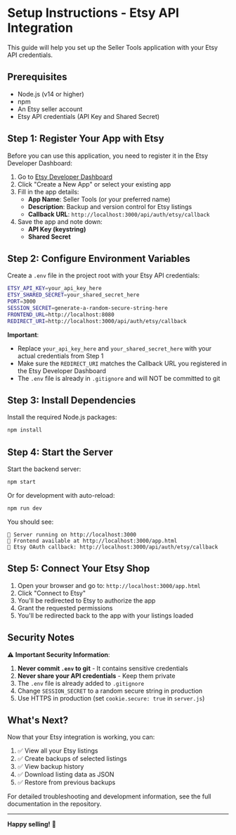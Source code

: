 # Setup Instructions - Etsy API Integration

This guide will help you set up the Seller Tools application with your Etsy API credentials.

## Prerequisites

- Node.js (v14 or higher)
- npm
- An Etsy seller account
- Etsy API credentials (API Key and Shared Secret)

## Step 1: Register Your App with Etsy

Before you can use this application, you need to register it in the Etsy Developer Dashboard:

1. Go to [Etsy Developer Dashboard](https://www.etsy.com/developers/your-apps)
2. Click "Create a New App" or select your existing app
3. Fill in the app details:
   - **App Name**: Seller Tools (or your preferred name)
   - **Description**: Backup and version control for Etsy listings
   - **Callback URL**: `http://localhost:3000/api/auth/etsy/callback`
4. Save the app and note down:
   - **API Key (keystring)**
   - **Shared Secret**

## Step 2: Configure Environment Variables

Create a `.env` file in the project root with your Etsy API credentials:

```bash
ETSY_API_KEY=your_api_key_here
ETSY_SHARED_SECRET=your_shared_secret_here
PORT=3000
SESSION_SECRET=generate-a-random-secure-string-here
FRONTEND_URL=http://localhost:8080
REDIRECT_URI=http://localhost:3000/api/auth/etsy/callback
```

**Important**:
- Replace `your_api_key_here` and `your_shared_secret_here` with your actual credentials from Step 1
- Make sure the `REDIRECT_URI` matches the Callback URL you registered in the Etsy Developer Dashboard
- The `.env` file is already in `.gitignore` and will NOT be committed to git

## Step 3: Install Dependencies

Install the required Node.js packages:

```bash
npm install
```

## Step 4: Start the Server

Start the backend server:

```bash
npm start
```

Or for development with auto-reload:

```bash
npm run dev
```

You should see:
```
🚀 Server running on http://localhost:3000
📱 Frontend available at http://localhost:3000/app.html
🔐 Etsy OAuth callback: http://localhost:3000/api/auth/etsy/callback
```

## Step 5: Connect Your Etsy Shop

1. Open your browser and go to: `http://localhost:3000/app.html`
2. Click "Connect to Etsy"
3. You'll be redirected to Etsy to authorize the app
4. Grant the requested permissions
5. You'll be redirected back to the app with your listings loaded

## Security Notes

⚠️ **Important Security Information**:

1. **Never commit `.env` to git** - It contains sensitive credentials
2. **Never share your API credentials** - Keep them private
3. The `.env` file is already added to `.gitignore`
4. Change `SESSION_SECRET` to a random secure string in production
5. Use HTTPS in production (set `cookie.secure: true` in `server.js`)

## What's Next?

Now that your Etsy integration is working, you can:

1. ✅ View all your Etsy listings
2. ✅ Create backups of selected listings
3. ✅ View backup history
4. ✅ Download listing data as JSON
5. ✅ Restore from previous backups

For detailed troubleshooting and development information, see the full documentation in the repository.

---

**Happy selling!** 🎉
